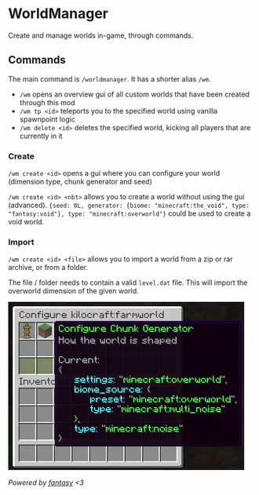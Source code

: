 # WorldManager
Create and manage worlds in-game, through commands.

## Commands
The main command is `/worldmanager`. It has a shorter alias `/wm`.

- `/wm` opens an overview gui of all custom worlds that have been created through this mod
- `/wm tp <id>` teleports you to the specified world using vanilla spawnpoint logic
- `/wm delete <id>` deletes the specified world, kicking all players that are currently in it

### Create
`/wm create <id>` opens a gui where you can configure your world (dimension type, chunk generator and seed)

`/wm create <id> <nbt>` allows you to create a world without using the gui (advanced). `{seed: 0L, generator: {biome: "minecraft:the_void", type: "fantasy:void"}, type: "minecraft:overworld"}` could be used to create a void world.

### Import
`/wm create <id> <file>` allows you to import a world from a zip or rar archive, or from a folder.

The file / folder needs to contain a valid `level.dat` file.
This will import the overworld dimension of the given world.

![gui example](media/gui.png)

_Powered by [fantasy](https://github.com/nucleoidmc/fantasy) <3_